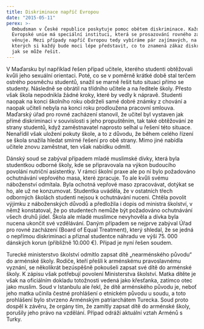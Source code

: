 ```yaml
---
title: Diskriminace napříč Evropou
date: "2015-05-11"
perex: >-
  Ombudsman v České republice poskytuje pomoc obětem diskriminace. Každý stát
  Evropské unie má speciální instituci, která se prosazování rovného zacházení
  věnuje. Mezi případy napříč Evropou tedy vybíráme pár zajímavých, na základě
  kterých si každý bude moci lépe představit, co to znamená zákaz diskriminace a
  jak se může řešit.
---
```


<p>V Maďarsku byl například řešen případ učitele, kterého studenti obtěžovali kvůli jeho sexuální orientaci. Poté, co se v poměrně krátké době stal terčem ostrého posměchu studentů, snažil se marně řešit tuto situaci přímo se studenty. Následně se obrátil na třídního učitele a na ředitele školy. Přesto však škola nepodnikla žádné kroky, které by vedly k nápravě. Studenti naopak na konci školního roku obdrželi samé dobré známky z chování a naopak učiteli nebyla na konci roku prodloužena pracovní smlouva. Maďarský úřad pro rovné zacházení stanovil, že učitel byl vystaven jak přímé diskriminaci v souvislosti s jeho propuštěním, tak také obtěžování ze strany studentů, když zaměstnavatel naprosto selhal u řešení této situace. Nenařídil však uložení pokuty škole, a to z důvodu, že během celého řízení se škola snažila hledat smírné řešení pro obě strany. Mimo jiné nabídla učitele znovu zaměstnat, ten však nabídku odmítl.</p><p>Dánský soud se zabýval případem mladé muslimské dívky, která byla studentkou odborné školy, kde se připravovala na výkon budoucího povolání nutriční asistentky. V rámci školní praxe ale po ní bylo požadováno ochutnávání vepřového masa, které zpracuje. To ale kvůli svému náboženství odmítala. Byla ochotná vepřové maso zpracovávat, dotýkat se ho, ale už ne konzumovat. Studentka uváděla, že v ostatních třech odborných školách studenti nejsou k ochutnávání nuceni. Chtěla povolit výjimku z náboženských důvodů a předložila i dopis od ministra školství, v němž konstatoval, že po studentech nemůže být požadováno ochutnávání všech druhů jídel. Škola ale mladé muslimce nevyhověla a dívka byla nucena ukončit své vzdělávání. Daným případem se nejprve zabýval Úřad pro rovné zacházení (Board of Equal Treatment), který shledal, že se jedná o nepřímou diskriminaci a přiznal studentce náhradu ve výši 75. 000 dánských korun (přibližně 10.000 €). Případ je nyní řešen soudem. </p><p>Turecké ministerstvo školství odmítlo zapsat dítě „nearménského původu“ do arménské školy. Rodiče, kteří přešli k arménskému pravoslavnému vyznání, se několikrát bezúspěšně pokoušeli zapsat své dítě do arménské školy. K zápisu však potřebují povolení Ministerstva školství. Matka dítěte je však na oficiálním dokladu totožnosti vedená jako křesťanka, zatímco otec jako muslim. Soud v Istanbulu ale řekl, že dítě arménského původu je, neboť jeho matka učinila čestné prohlášení o etnickém původu u soudu, a toto prohlášení bylo stvrzeno Arménským patriarchátem Turecka. Soud proto dospěl k závěru, že orgány tím, že zamítly zapsat dítě do arménské školy, porušily jeho právo na vzdělání. Případ odráží aktuální vztah Arménů s Turky.</p>
